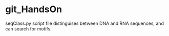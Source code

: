 # git_HandsOn
seqClass.py script file distinguises between DNA and RNA sequences, and can search for motifs.
